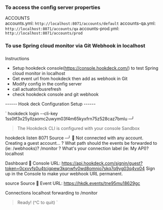 ### To access the config server properties
ACCOUNTS <br />
accounts.yml: `http://localhost:8071/accounts/default`
accounts-qa.yml: `http://localhost:8071/accounts/qa`
accounts-prod.yml: `http://localhost:8071/accounts/prod`


### To use Spring cloud monitor via Git Webhook in localhost
###
Instructions
- Setup hookdeck console(https://console.hookdeck.com/) to test Spring cloud monitor in localhost
- Get event url from hookdeck then add as webhook in Git
- Modify config in the config server
- call actuator/busrefresh
- check hookdeck console and git webhook

------ Hook deck Configuration Setup ------

`
hookdeck login --cli-key 1ss0tf3x25yllzaomc2uwym03f4m65kyxfrn75z528caz7bmlu                                                                      ─╯
> The Hookdeck CLI is configured with your console Sandbox

hookdeck listen 8071 Source                                                                                                                      ─╯
🚩 Not connected with any account. Creating a guest account...
? What path should the events be forwarded to (ie: /webhooks)? /monitor
? What's your connection label (ie: My API)? localhost

Dashboard
👤 Console URL: https://api.hookdeck.com/signin/guest?token=0cxvvfs0u4tcjgpew3kqnwfv0wd8omnjo7skq7q9yg03q4vx04
Sign up in the Console to make your webhook URL permanent.

source Source
🔌 Event URL: https://hkdk.events/tne95mu18629gc

Connections
localhost forwarding to /monitor

> Ready! (^C to quit)
`